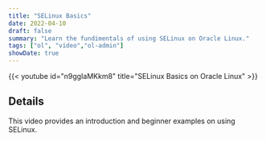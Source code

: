 ```yaml
---
title: "SELinux Basics"
date: 2022-04-10
draft: false
summary: "Learn the fundimentals of using SELinux on Oracle Linux."
tags: ["ol", "video","ol-admin"]
showDate: true
---
```


{{< youtube id="n9ggIaMKkm8" title="SELinux Basics on Oracle Linux" >}}

## Details

This video provides an introduction and beginner examples on using SELinux.

